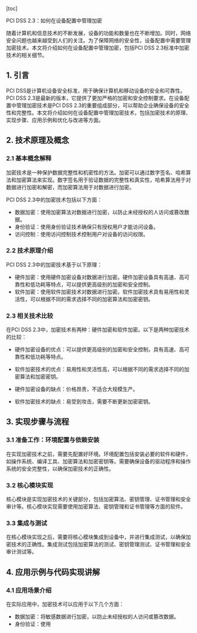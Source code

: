 
[toc]                    
                
                
PCI DSS 2.3：如何在设备配置中管理加密

随着计算机和信息技术的不断发展，设备的功能和数量也在不断增加。同时，网络安全问题也越来越受到人们的关注。为了保障网络的安全性，设备配置中需要管理加密技术。本文将介绍如何在设备配置中管理加密，包括PCI DSS 2.3标准中加密技术的相关细节。

## 1. 引言

PCI DSS是计算机设备安全标准，用于确保计算机和移动设备的安全和可靠性。PCI DSS 2.3是最新的版本，它提供了更加严格的加密和安全控制要求。在设备配置中管理加密技术是PCI DSS 2.3的重要组成部分，可以帮助企业确保设备的安全性和完整性。本文将介绍如何在设备配置中管理加密技术，包括加密技术的原理、实现步骤、应用示例和优化与改进等方面。

## 2. 技术原理及概念

### 2.1 基本概念解释

加密技术是一种保护数据完整性和机密性的方法。加密可以通过数字签名、哈希算法和加密算法来实现。数字签名用于验证数据的完整性和真实性，哈希算法用于对数据进行加密和解密，而加密算法用于对数据进行加密。

PCI DSS 2.3中的加密技术包括以下方面：

- 数据加密：使用加密算法对数据进行加密，以防止未经授权的人访问或篡改数据。
- 身份验证：使用身份验证技术确保只有授权用户才能访问设备。
- 访问控制：使用访问控制技术控制用户对设备的访问权限。

### 2.2 技术原理介绍

PCI DSS 2.3中的加密技术基于以下原理：

- 硬件加密：使用硬件加密设备对数据进行加密。硬件加密设备具有高速、高可靠性和低功耗等特点，可以提供更高级别的加密和安全控制。
- 软件加密：使用软件加密技术对数据进行加密。软件加密技术具有易用性和灵活性，可以根据不同的需求选择不同的加密算法和加密密钥。

### 2.3 相关技术比较

在PCI DSS 2.3中，加密技术有两种：硬件加密和软件加密。以下是两种加密技术的比较：

- 硬件加密设备的优点：可以提供更高级别的加密和安全控制，具有高速、高可靠性和低功耗等特点。
- 软件加密技术的优点：易用性和灵活性高，可以根据不同的需求选择不同的加密算法和加密密钥。

- 硬件加密设备的缺点：价格昂贵，不适合大规模生产。
- 软件加密技术的缺点：易受到攻击，需要不断更新加密密钥。

## 3. 实现步骤与流程

### 3.1 准备工作：环境配置与依赖安装

在实现加密技术之前，需要先配置好环境。环境配置包括安装必要的软件和硬件，如操作系统、编译工具、加密算法和加密密钥等。需要确保设备的驱动程序和操作系统的安全完整性，以确保加密技术的正确性。

### 3.2 核心模块实现

核心模块是实现加密技术的关键部分，包括加密算法、密钥管理、证书管理和安全审计等。核心模块实现需要使用加密算法、密钥管理和证书管理等方面的软件。

### 3.3 集成与测试

在核心模块实现之后，需要将核心模块集成到设备中，并进行集成测试，以确保加密技术的正确性。集成测试包括加密算法的测试、密钥管理测试、证书管理和安全审计测试等。

## 4. 应用示例与代码实现讲解

### 4.1 应用场景介绍

在实际应用中，加密技术可以应用于以下几个方面：

- 数据加密：将敏感数据进行加密，以防止未经授权的人访问或篡改数据。
- 身份验证：使用

